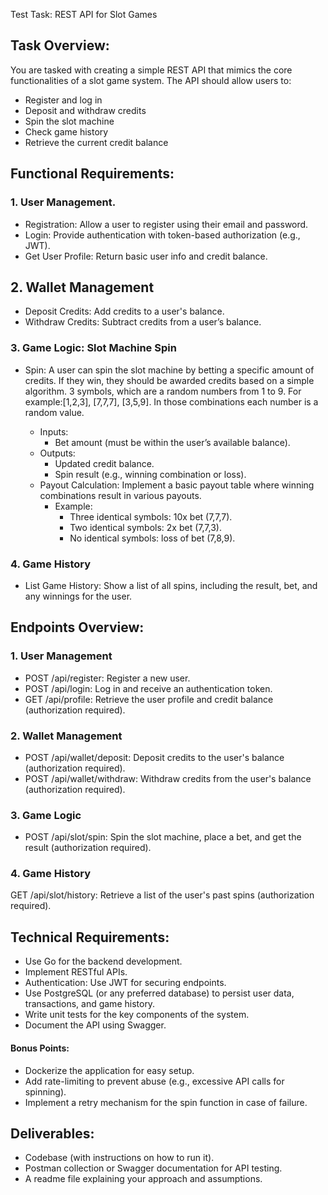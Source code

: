 Test Task: REST API for Slot Games
## Task Overview:
You are tasked with creating a simple REST API that mimics the core functionalities of a slot game system. The API should allow users to:

- Register and log in
- Deposit and withdraw credits
- Spin the slot machine
- Check game history
- Retrieve the current credit balance

## Functional Requirements:
### 1. User Management.

- Registration: Allow a user to register using their email and password.
- Login: Provide authentication with token-based authorization (e.g., JWT).
- Get User Profile: Return basic user info and credit balance.
## 2. Wallet Management

- Deposit Credits: Add credits to a user's balance.
- Withdraw Credits: Subtract credits from a user’s balance.
### 3. Game Logic: Slot Machine Spin

- Spin: A user can spin the slot machine by betting a specific amount of credits. If they win, they should be awarded credits based on a simple algorithm. 3 symbols, which are a random numbers from 1 to 9. For example:[1,2,3], [7,7,7], [3,5,9]. In those combinations each number is a random value.

	- Inputs:
		- Bet amount (must be within the user’s available balance).
	- Outputs:
		- Updated credit balance.
		- Spin result (e.g., winning combination or loss). 
	- Payout Calculation: Implement a basic payout table where winning combinations result in various payouts.
		- Example:
			- Three identical symbols: 10x bet (7,7,7).
			- Two identical symbols: 2x bet (7,7,3).
			- No identical symbols: loss of bet (7,8,9).
### 4. Game History

- List Game History: Show a list of all spins, including the result, bet, and any winnings for the user.
## Endpoints Overview:
### 1. User Management

- POST /api/register: Register a new user.
- POST /api/login: Log in and receive an authentication token.
- GET /api/profile: Retrieve the user profile and credit balance (authorization required).
### 2. Wallet Management

- POST /api/wallet/deposit: Deposit credits to the user's balance (authorization required).
- POST /api/wallet/withdraw: Withdraw credits from the user's balance (authorization required).
### 3. Game Logic

- POST /api/slot/spin: Spin the slot machine, place a bet, and get the result (authorization required).
### 4. Game History

GET /api/slot/history: Retrieve a list of the user's past spins (authorization required).
## Technical Requirements:
- Use Go for the backend development.
- Implement RESTful APIs.
- Authentication: Use JWT for securing endpoints.
- Use PostgreSQL (or any preferred database) to persist user data, transactions, and game history.
- Write unit tests for the key components of the system.
- Document the API using Swagger.
#### Bonus Points:
- Dockerize the application for easy setup.
- Add rate-limiting to prevent abuse (e.g., excessive API calls for spinning).
- Implement a retry mechanism for the spin function in case of failure.
## Deliverables:
- Codebase (with instructions on how to run it).
- Postman collection or Swagger documentation for API testing.
- A readme file explaining your approach and assumptions.